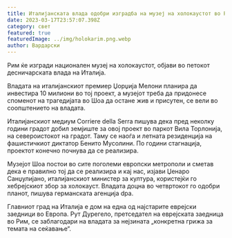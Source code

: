 ```yaml
---
title: Италијанската влада одобри изградба на музеј на холокаустот во Рим
date: 2023-03-17T23:57:07.398Z
category: свет
featured: true
featuredImage: ../img/holokarim.png.webp
author: Вардарски
---
```


Рим ќе изгради национален музеј на холокаустот, објави во петокот десничарската влада на Италија.

Владата на италијанскиот премиер Џорџија Мелони планира да инвестира 10 милиони во тој проект, а музејот треба да придонесе споменот на трагедијата во Шоа да остане жив и присутен, се вели во соопштението на владата.

Италијанскиот медиум Corriere della Serra пишува дека пред неколку години градот добил земјиште за овој проект во паркот Вила Торлонија, на североистокот на градот. Таму се наоѓа и летната резиденција на фашистичкиот диктатор Бенито Мусолини. По години стагнација, проектот конечно почнува да се реализира.

Музејот Шоа постои во сите поголеми европски метрополи и сметав дека е правилно тој да се реализира и кај нас, изјави Џенаро Санџулијано, италијанскиот министер за култура, користејќи го хебрејскиот збор за холокауст. Владата доцна во четвртокот го одобри планот, пишува германската агенција dpa.

Главниот град на Италија е дом на една од најстарите еврејски заедници во Европа. Рут Дурегело, претседател на еврејската заедница во Рим, се заблагодари на владата за нејзината „конкретна грижа за темата на сеќавање“.
